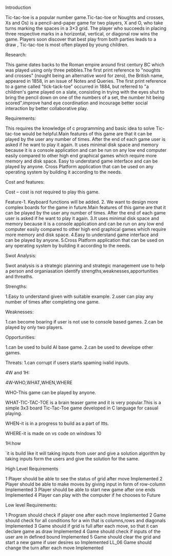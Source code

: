 Introduction

Tic-tac-toe is a popular number game.Tic-tac-toe or Noughts and crosses, Xs and Os) is a pencil-and-paper game for two players, X and O, who take turns marking the spaces in a 3×3 grid. The player who succeeds in placing three respective marks in a horizontal, vertical, or diagonal row wins the game.
 Players soon discover that best play from both parties leads to a draw , Tic-tac-toe is most often played by young children.

Research:

This game dates backs to the Roman empire around first century BC which was played using only three pebbles.The first print reference to "noughts and crosses" (nought being an alternative word for zero), the British name, appeared in 1858, in an issue of Notes and Queries. The first print reference to a game called "tick-tack-toe" occurred in 1884, but referred to "a children's game played on a slate, consisting in trying with the eyes shut to bring the pencil down on one of the numbers of a set, the number hit being scored".improve hand eye coordination and incourage better social interaction by better collaborative play.

Requirements:

This requires the knowledge of c programming and basic idea to solve Tic-tac-toe would be helpful.Main features of this game are that it can be played by the user any number of times. After the end of each game user is asked if he want to play it again.
It uses minimal disk space and memory because it is a console application and can be run on any low end computer easily compared to other high end graphical games which require more memory and disk space.
Easy to understand game interface and can be played by anyone.
Cross Platform application that can be used on any operating system by building it according to the needs.

Cost and features:

Cost – cost is not required to play this game.

Feature-1. Keyboard functions will be added. 
2. We want to design more complex boards for the game in future.Main features of this game are that it can be played by the user any number of times. After the end of each game user is asked if he want to play it again.
3.It uses minimal disk space and memory because it is a console application and can be run on any low end computer easily compared to other high end graphical games which require more memory and disk space.
4.Easy to understand game interface and can be played by anyone.
5.Cross Platform application that can be used on any operating system by building it according to the needs.

Swot Analysis:

Swot analysis is a strategic planning and strategic management use to help a person and organiasation identify strengths,weaknesses,apportunities and threaths.

Strengths:

1.Easy to understand given with suitable example.
2.user can play any number of times after completing one game.

Weaknesses:

1.can become boaring if user is not use to console based games.
2.can be played by only two players.

Opportunities:

1.can be used to build AI base game.
2.can be used to develope other games.

Threats:
1.can corrupt if users starts spaming ivalid inputs.

4W and 1H:

4W-WHO,WHAT,WHEN,WHERE

WHO-This game can be played by anyone.

WHAT-TIC-TAC-TOE is a brain teaser game and it is very popular.This is a simple 3x3 board Tic-Tac-Toe game developed in C language for casual playing.

WHEN-it is in a progress to build as a part of ltts.

WHERE-it is made on vs code on windows 10

1H:how

`it is build like it will taking inputs from user and give a solution algorithm by taking inputs form the users and give the solution for the same.

High Level Requirements

1	Player should be able to see the status of grid after move	Implemented
2	Player should be able to make moves by giving input in form of row-column	Implemented
3	Player should be able to start new game after one ends	Implemented
4	Player can play with the computer if he chooses to	Future

Low level Requirements:

1	Program should check if player one after each move	Implemented
2	Game should check for all conditions for a win that is columns,rows and diagonals	Implemented
3	Game should if grid is full after each move, so that it can declare game as draw	Implemented
4	Game should check if inputs of the user are in defined bound	Implemented
5	Game should clear the grid and start a new game if user desires so	Implemented
LL_06	Game should change the turn after each move	Implemented
